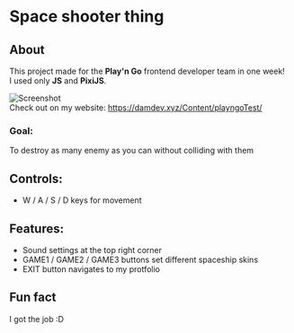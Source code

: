 # Space shooter thing
## About
This project made for the **Play'n Go** frontend developer team in one week!
<br>I used only **JS** and **PixiJS**.

![Screenshot](https://damdev.xyz/Data/Posts/Projects/playnGoTask/playnGoTask0.jpg)
<br>Check out on my website: https://damdev.xyz/Content/playngoTest/

### Goal:
To destroy as many enemy as you can without colliding with them

## Controls:
- W / A / S / D keys for movement

## Features:
- Sound settings at the top right corner
- GAME1 / GAME2 / GAME3 buttons set different spaceship skins
- EXIT button navigates to my protfolio

## Fun fact
I got the job :D
